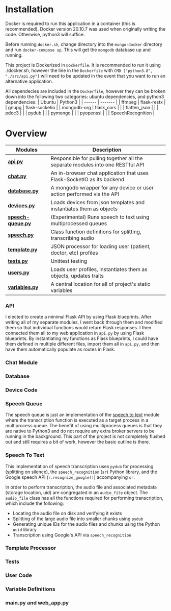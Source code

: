 # Installation

Docker is required to run this application in a container (this is recommended). Docker version 20.10.7 was used when originally writing the code. Otherwise, python3 will suffice.  

Before running `docker.sh`, change directory into the `mongo-docker` directory and run `docker-compose up`. This will get the `mongodb` database up and running. 

This project is Dockerized in `Dockerfile`. It is recommended to run it using ./docker.sh, however the line in the `Dockerfile` with `CMD ["python3.8", "./src/api.py"]` will need to be updated in the event that you want to run an alternative application. 


All dependecies are included in the `Dockerfile`, however they can be broken down into the following two categories: ubuntu dependencies, and python3 dependencies:
| Ubuntu | Python3 | 
| ------ | ------- | 
| ffmpeg | flask-restx       |
| gnupg  | flask-socketio    |
| mongodb-org | flask_cors   |
|        | flatten_json      |
|        | pdoc3             |
|        | pydub             |
|        | pymongo           |
|        | pyopenssl         |
|        | SpeechRecognition |  








# Overview

| Modules | Description |
| --------------- | ------------------------------------------------------------------------------ | 
| **[api.py](#API)** | Responsible for pulling together all the separate modules into one RESTful API | 
| **[chat.py](#Chat-Module)** | An in-browser chat application that uses Flask-SocketIO as its backend | 
| **[database.py](#Database)** |  A mongodb wrapper for any device or user action performed via the API | 
| **[devices.py](#Device-Code)** | Loads devices from json templates and instantiates them as objects  |  
| **[speech-queue.py](#Speech-Queue)** | (Experimental) Runs speech to text using multiprocessed queues | 
| **[speech.py](#Speech-To-Text)** |  Class function definitions for splitting, transcribing audio  | 
| **[template.py](#Template-Processor)** | JSON processor for loading user (patient, doctor, etc) profiles | 
| **[tests.py](#Tests)** | Unittest testing | 
| **[users.py](#User-Code)** |  Loads user profiles, instantiates them as objects, updates traits | 
| **[variables.py](#Variable-Definitions)**|  A central location for all of project's static variables |



### API
I elected to create a minimal Flask API by using Flask blueprints. After writing all of my separate modules, I went back through them and modified them so that individual functions would return Flask responses. I then connected them all to my web application in `api.py` by using Flask blueprints. By instantiating my functions as Flask blueprints, I could have them defined in multiple different files, import them all in `api.py`, and then have them automatically populate as routes in Flask. 

### Chat Module

### Database

### Device Code

### Speech Queue
The speech queue is just an implementation of the [speech to text](#Speech-To-Text) module where the transcription function is executed as a target process in a multiprocess queue. The benefit of using mulitiprocess queues is that they are native to Python3 and do not require any extra broker servers to be running in the background. This part of the project is not completely flushed out and still requires a bit of work, however the basic outline is there.  
### Speech To Text
This implementation of speech transcription uses `pydub` for processing (splitting on silence), the `speech_recognition` (`sr`) Python library, and the Google speech API (`r.recognize_google()`) accompanying `sr`. 

In order to perform transcription, the audio file and associated metadata (storage location, uid) are congregated in an `audio_file` object. The `audio_file` class has all the functions required for performing transcription, which include the following:
- Locating the audio file on disk and verifying it exists
- Splitting of the large audio file into smaller chunks using `pydub`
- Generating unique IDs for the audio files and chunks using the Python `uuid` library
- Transcription using Google's API via `speech_recognition`
### Template Processor

### Tests 

### User Code 

### Variable Definitions 

### main.py and web_app.py